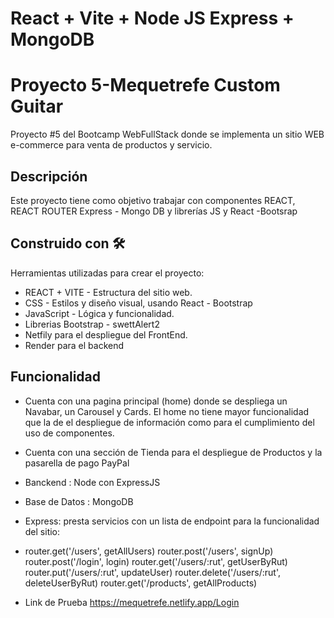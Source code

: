 # React + Vite + Node JS Express + MongoDB

# Proyecto 5-Mequetrefe Custom Guitar
Proyecto #5 del Bootcamp WebFullStack donde se implementa un sitio WEB e-commerce para venta de productos y servicio.

## Descripción

Este proyecto tiene como objetivo trabajar con componentes REACT, REACT ROUTER
Express - Mongo DB y librerías JS y React -Bootsrap


## Construido con 🛠️

Herramientas utilizadas para crear el proyecto:

* REACT + VITE - Estructura del sitio web.
* CSS - Estilos y diseño visual, usando React - Bootstrap
* JavaScript - Lógica y funcionalidad.
* Librerias Bootstrap - swettAlert2
* Netfily para el despliegue del FrontEnd.
* Render para el backend 

## Funcionalidad

* Cuenta con una pagina principal (home) donde se despliega un Navabar, un Carousel y Cards.  El home no tiene mayor funcionalidad que la de el despliegue de información como para el cumplimiento del uso de componentes.

* Cuenta con una sección de Tienda para el despliegue de Productos y la pasarella de pago PayPal

* Banckend : Node con ExpressJS

* Base de Datos : MongoDB

* Express: presta servicios con un lista de endpoint para la funcionalidad del sitio:
*   router.get('/users', getAllUsers)
    router.post('/users', signUp)
    router.post('/login', login)
    router.get('/users/:rut', getUserByRut)
    router.put('/users/:rut', updateUser)
    router.delete('/users/:rut', deleteUserByRut)
    router.get('/products', getAllProducts)
  
* Link de Prueba 
https://mequetrefe.netlify.app/Login

